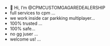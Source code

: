 - 👋 Hi, I’m @CPMCUSTOMGAGAREDEALERSHIP
- full services to cpm ...
- we work inside car parkking multiplayer...
- 100% trusted ...
- 100% safe...
- no gg juser ...
- welcome us! ...

<!---
CPMCUSTOMGAGAREDEALERSHIP/CPMCUSTOMGAGAREDEALERSHIP is a ✨ special ✨ repository because its `README.md` (this file) appears on your GitHub profile.
You can click the Preview link to take a look at your changes.
--->
